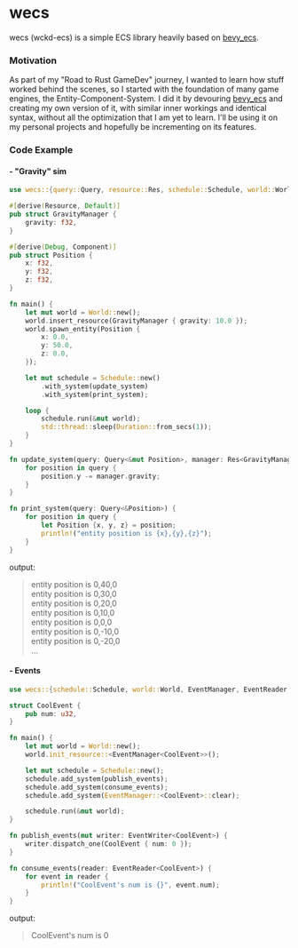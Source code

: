 # wecs

wecs (wckd-ecs) is a simple ECS library heavily based on [bevy_ecs](https://github.com/bevyengine/bevy/blob/main/crates/bevy_ecs/README.md).

### Motivation

 As part of my "Road to Rust GameDev" journey, I wanted to learn how stuff worked behind the scenes, so I started with the foundation of many game engines, the Entity-Component-System. I did it by devouring [bevy_ecs](https://github.com/bevyengine/bevy/blob/main/crates/bevy_ecs/README.md) and creating my own version of it, with similar inner workings and identical syntax, without all the optimization that I am yet to learn. I'll be using it on my personal projects and hopefully be incrementing on its features.  
  
### Code Example

#### - "Gravity" sim

```rust
use wecs::{query::Query, resource::Res, schedule::Schedule, world::World};

#[derive(Resource, Default)]
pub struct GravityManager {
    gravity: f32,
}

#[derive(Debug, Component)]
pub struct Position {
    x: f32,
    y: f32,
    z: f32,
}

fn main() {
    let mut world = World::new();
    world.insert_resource(GravityManager { gravity: 10.0 });
    world.spawn_entity(Position {
        x: 0.0,
        y: 50.0,
        z: 0.0,
    });

    let mut schedule = Schedule::new()
        .with_system(update_system)
        .with_system(print_system);

    loop {
        schedule.run(&mut world);
        std::thread::sleep(Duration::from_secs(1));
    }
}

fn update_system(query: Query<&mut Position>, manager: Res<GravityManager>) {
    for position in query {
        position.y -= manager.gravity;
    }
}

fn print_system(query: Query<&Position>) {
    for position in query {
        let Position {x, y, z} = position;
        println!("entity position is {x},{y},{z}");
    }
}
```

output:  
> entity position is 0,40,0  
> entity position is 0,30,0  
> entity position is 0,20,0  
> entity position is 0,10,0  
> entity position is 0,0,0  
> entity position is 0,-10,0  
> entity position is 0,-20,0  
> ...

#### - Events

```rust
use wecs::{schedule::Schedule, world::World, EventManager, EventReader, EventWriter};

struct CoolEvent {
    pub num: u32,
}

fn main() {
    let mut world = World::new();
    world.init_resource::<EventManager<CoolEvent>>();

    let mut schedule = Schedule::new();
    schedule.add_system(publish_events);
    schedule.add_system(consume_events);
    schedule.add_system(EventManager::<CoolEvent>::clear);

    schedule.run(&mut world);
}

fn publish_events(mut writer: EventWriter<CoolEvent>) {
    writer.dispatch_one(CoolEvent { num: 0 });
}

fn consume_events(reader: EventReader<CoolEvent>) {
    for event in reader {
        println!("CoolEvent's num is {}", event.num);
    }
}
```
output:
> CoolEvent's num is 0

